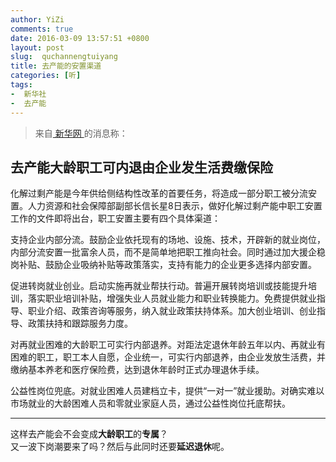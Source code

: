 ```yaml
---
author: YiZi
comments: true
date: 2016-03-09 13:57:51 +0800
layout: post
slug:  quchannengtuiyang
title: 去产能的安置渠道
categories: [听]
tags:
-  新华社
-  去产能
---
```

<div class="quote"> <blockquote>
    	来自<a href="http://www.hn.xinhuanet.com/2016-03/09/c_1118274198.htm"> 新华网 </a>的消息称：
    </blockquote>
</div>

<h2>去产能大龄职工可内退由企业发生活费缴保险</h2>

化解过剩产能是今年供给侧结构性改革的首要任务，将造成一部分职工被分流安置。人力资源和社会保障部副部长信长星8日表示，做好化解过剩产能中职工安置工作的文件即将出台，职工安置主要有四个具体渠道：

支持企业内部分流。鼓励企业依托现有的场地、设施、技术，开辟新的就业岗位，内部分流安置一批富余人员，而不是简单地把职工推向社会。同时通过加大援企稳岗补贴、鼓励企业吸纳补贴等政策落实，支持有能力的企业更多选择内部安置。

促进转岗就业创业。启动实施再就业帮扶行动。普遍开展转岗培训或技能提升培训，落实职业培训补贴，增强失业人员就业能力和职业转换能力。免费提供就业指导、职业介绍、政策咨询等服务，纳入就业政策扶持体系。加大创业培训、创业指导、政策扶持和跟踪服务力度。

对再就业困难的大龄职工可实行内部退养。对距法定退休年龄五年以内、再就业有困难的职工，职工本人自愿，企业统一，可实行内部退养，由企业发放生活费，并缴纳基本养老和医疗保险费，达到退休年龄时正式办理退休手续。

公益性岗位兜底。对就业困难人员建档立卡，提供“一对一”就业援助。对确实难以市场就业的大龄困难人员和零就业家庭人员，通过公益性岗位托底帮扶。

<hr/>
<div class="commentsonquote">
<div class="yizi">这样去产能会不会变成<strong>大龄职工</strong>的<strong>专属</strong>？</div>
<div class="yiyin">又一波下岗潮要来了吗？然后与此同时还要<strong>延迟退休</strong>呢。</div>
</div>
